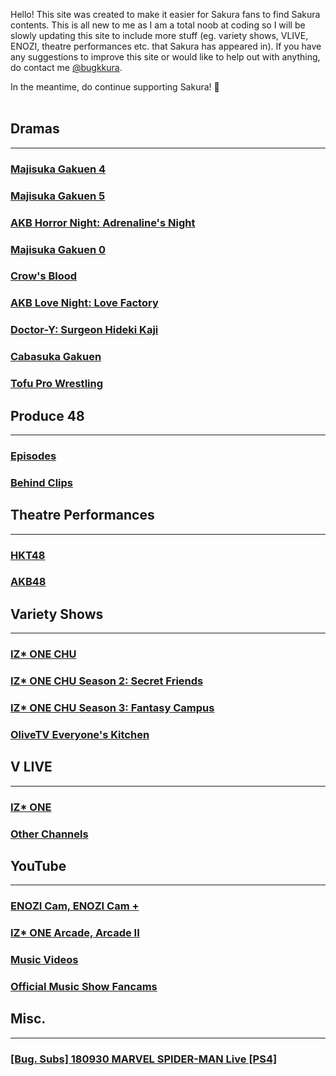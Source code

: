 Hello! This site was created to make it easier for Sakura fans to find Sakura contents. This is all new to me as I am a total noob at coding so  I will be slowly updating this site to include more stuff (eg. variety shows, VLIVE, ENOZI, theatre performances etc. that Sakura has appeared in). If you have any suggestions to improve this site or would like to help out with anything, do contact me <a target="_blank" href="https://twitter.com/bugkkura"> @bugkkura</a>.

In the meantime, do continue supporting Sakura! 🥰
<br>
<br>
## Dramas
* * *

<h3><a href="./md/dramas/majisuka gakuen 4/majisuka gakuen 4.html">Majisuka Gakuen 4</a></h3>
<h3><a href="./md/dramas/majisuka gakuen 5/majisuka gakuen 5.html">Majisuka Gakuen 5</a></h3>
<h3><a href="./md/dramas/akb horror night.html">AKB Horror Night: Adrenaline's Night</a></h3>
<h3><a href="./md/dramas/majisuka gakuen 0.html">Majisuka Gakuen 0</a></h3>
<h3><a href="./md/dramas/crow's blood.html">Crow's Blood</a></h3>
<h3><a href="./md/dramas/akb love night.html">AKB Love Night: Love Factory</a></h3>
<h3><a href="./md/dramas/doctor y/doctor y.html">Doctor-Y: Surgeon Hideki Kaji</a></h3>
<h3><a href="./md/dramas/cabasuka gakuen/cabasuka gakuen.html">Cabasuka Gakuen</a></h3>
<h3><a href="./md/dramas/tofu pro wrestling/tofu pro wrestling.html">Tofu Pro Wrestling</a></h3>

## Produce 48
* * *
<h3><a href="./md/produce 48/produce 48 episodes.html">Episodes</a></h3>
<h3><a href="./md/produce 48/produce 48 behind clips.html">Behind Clips</a></h3>

## Theatre Performances
* * *
<h3><a href="./md/theatre performances/hkt48 theatre.html">HKT48</a></h3>
<h3><a href="./md/theatre performances/akb48 theatre.html">AKB48</a></h3>

## Variety Shows
* * *
<h3><a href="./md/variety/izone chu/izone chu.html">IZ* ONE CHU</a></h3>
<h3><a href="./md/variety/izone chu/izone chu s2.html">IZ* ONE CHU Season 2: Secret Friends</a></h3>
<h3><a href="./md/variety/izone chu/izone chu s3.html">IZ* ONE CHU Season 3: Fantasy Campus</a></h3>
<h3><a href="./md/variety/everyone's kitchen/everyone's kitchen.html">OliveTV Everyone's Kitchen</a></h3>

## V LIVE
* * *
<h3><a href="./md/vlive/izone.html">IZ* ONE</a></h3>
<h3><a href="./md/vlive/others.html">Other Channels</a></h3>

## YouTube
* * *
<h3><a href="./md/youtube/enozi cam.html">ENOZI Cam, ENOZI Cam +</a></h3>
<h3><a href="./md/youtube/izone arcade.html"> IZ* ONE Arcade, Arcade II</a></h3>
<h3><a href="./md/youtube/music videos.html">Music Videos</a></h3>
<h3><a href="./md/youtube/official music show fancams.html">Official Music Show Fancams</a></h3>

## Misc.
* * *
<h3><a href="./md/misc/180930SakuraSpiderman.html">[Bug. Subs] 180930 MARVEL SPIDER-MAN Live [PS4]</a></h3>
